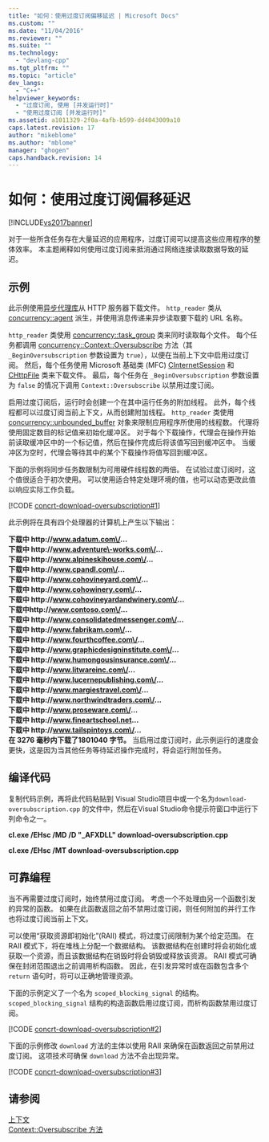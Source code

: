 ```yaml
---
title: "如何：使用过度订阅偏移延迟 | Microsoft Docs"
ms.custom: ""
ms.date: "11/04/2016"
ms.reviewer: ""
ms.suite: ""
ms.technology: 
  - "devlang-cpp"
ms.tgt_pltfrm: ""
ms.topic: "article"
dev_langs: 
  - "C++"
helpviewer_keywords: 
  - "过度订阅, 使用 [并发运行时]"
  - "使用过度订阅 [并发运行时]"
ms.assetid: a1011329-2f0a-4afb-b599-dd4043009a10
caps.latest.revision: 17
author: "mikeblome"
ms.author: "mblome"
manager: "ghogen"
caps.handback.revision: 14
---
```

# 如何：使用过度订阅偏移延迟
[!INCLUDE[vs2017banner](../../assembler/inline/includes/vs2017banner.md)]

对于一些所含任务存在大量延迟的应用程序，过度订阅可以提高这些应用程序的整体效率。  本主题阐释如何使用过度订阅来抵消通过网络连接读取数据导致的延迟。  
  
## 示例  
 此示例使用[异步代理库](../../parallel/concrt/asynchronous-agents-library.md)从 HTTP 服务器下载文件。  `http_reader` 类从 [concurrency::agent](../../parallel/concrt/reference/agent-class.md) 派生，并使用消息传递来异步读取要下载的 URL 名称。  
  
 `http_reader` 类使用 [concurrency::task\_group](../Topic/task_group%20Class.md) 类来同时读取每个文件。  每个任务都调用 [concurrency::Context::Oversubscribe](../Topic/Context::Oversubscribe%20Method.md) 方法（其 `_BeginOversubscription` 参数设置为 `true`），以便在当前上下文中启用过度订阅。  然后，每个任务使用 Microsoft 基础类 \(MFC\) [CInternetSession](../../mfc/reference/cinternetsession-class.md) 和 [CHttpFile](../../mfc/reference/chttpfile-class.md) 类来下载文件。  最后，每个任务在 `_BeginOversubscription` 参数设置为 `false` 的情况下调用 `Context::Oversubscribe` 以禁用过度订阅。  
  
 启用过度订阅后，运行时会创建一个在其中运行任务的附加线程。  此外，每个线程都可以过度订阅当前上下文，从而创建附加线程。  `http_reader` 类使用 [concurrency::unbounded\_buffer](../Topic/unbounded_buffer%20Class.md) 对象来限制应用程序所使用的线程数。  代理将使用固定数目的标记值来初始化缓冲区。  对于每个下载操作，代理会在操作开始前读取缓冲区中的一个标记值，然后在操作完成后将该值写回到缓冲区中。  当缓冲区为空时，代理会等待其中的某个下载操作将值写回到缓冲区。  
  
 下面的示例将同步任务数限制为可用硬件线程数的两倍。  在试验过度订阅时，这个值很适合于初次使用。  可以使用适合特定处理环境的值，也可以动态更改此值以响应实际工作负载。  
  
 [!CODE [concrt-download-oversubscription#1](../CodeSnippet/VS_Snippets_ConcRT/concrt-download-oversubscription#1)]  
  
 此示例将在具有四个处理器的计算机上产生以下输出：  
  
  **下载中 http:\/\/www.adatum.com\/...**  
**下载中 http:\/\/www.adventure\-works.com\/...**  
**下载中 http:\/\/www.alpineskihouse.com\/...**  
**下载中 http:\/\/www.cpandl.com\/...**  
**下载中 http:\/\/www.cohovineyard.com\/...**  
**下载中 http:\/\/www.cohowinery.com\/...**  
**下载中 http:\/\/www.cohovineyardandwinery.com\/...**  
**下载中http:\/\/www.contoso.com\/...**  
**下载中 http:\/\/www.consolidatedmessenger.com\/...**  
**下载中 http:\/\/www.fabrikam.com\/...**  
**下载中 http:\/\/www.fourthcoffee.com\/...**  
**下载中 http:\/\/www.graphicdesigninstitute.com\/...**  
**下载中 http:\/\/www.humongousinsurance.com\/...**  
**下载中 http:\/\/www.litwareinc.com\/...**  
**下载中 http:\/\/www.lucernepublishing.com\/...**  
**下载中 http:\/\/www.margiestravel.com\/...**  
**下载中 http:\/\/www.northwindtraders.com\/...**  
**下载中 http:\/\/www.proseware.com\/...**  
**下载中 http:\/\/www.fineartschool.net...**  
**下载中 http:\/\/www.tailspintoys.com\/...**  
**在 3276 毫秒内下载了1801040 字节。** 当启用过度订阅时，此示例运行的速度会更快，这是因为当其他任务等待延迟操作完成时，将会运行附加任务。  
  
## 编译代码  
 复制代码示例，再将此代码粘贴到 Visual Studio项目中或一个名为`download-oversubscription.cpp` 的文件中，然后在Visual Studio命令提示符窗口中运行下列命令之一。  
  
 **cl.exe \/EHsc \/MD \/D "\_AFXDLL" download\-oversubscription.cpp**  
  
 **cl.exe \/EHsc \/MT download\-oversubscription.cpp**  
  
## 可靠编程  
 当不再需要过度订阅时，始终禁用过度订阅。  考虑一个不处理由另一个函数引发的异常的函数。  如果在此函数返回之前不禁用过度订阅，则任何附加的并行工作也将过度订阅当前上下文。  
  
 可以使用“获取资源即初始化”\(RAII\) 模式，将过度订阅限制为某个给定范围。  在 RAII 模式下，将在堆栈上分配一个数据结构。  该数据结构在创建时将会初始化或获取一个资源，而且该数据结构在销毁时将会销毁或释放该资源。  RAII 模式可确保在封闭范围退出之前调用析构函数。  因此，在引发异常时或在函数包含多个 `return` 语句时，将可以正确地管理资源。  
  
 下面的示例定义了一个名为 `scoped_blocking_signal` 的结构。  `scoped_blocking_signal` 结构的构造函数启用过度订阅，而析构函数禁用过度订阅。  
  
 [!CODE [concrt-download-oversubscription#2](../CodeSnippet/VS_Snippets_ConcRT/concrt-download-oversubscription#2)]  
  
 下面的示例修改 `download` 方法的主体以使用 RAII 来确保在函数返回之前禁用过度订阅。  这项技术可确保 `download` 方法不会出现异常。  
  
 [!CODE [concrt-download-oversubscription#3](../CodeSnippet/VS_Snippets_ConcRT/concrt-download-oversubscription#3)]  
  
## 请参阅  
 [上下文](../../parallel/concrt/contexts.md)   
 [Context::Oversubscribe 方法](../Topic/Context::Oversubscribe%20Method.md)